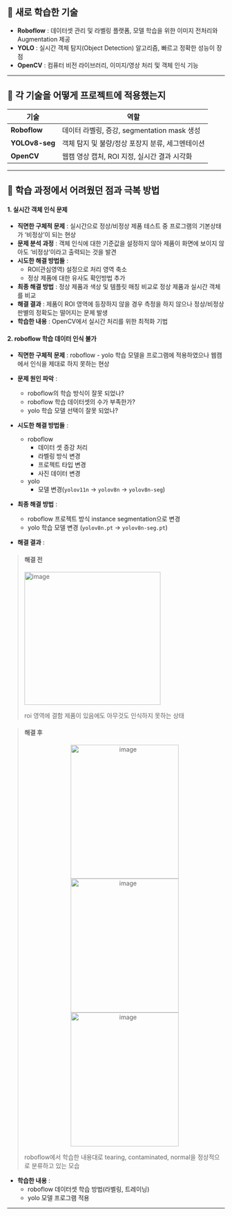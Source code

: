 

## 📌 새로 학습한 기술

- **Roboflow** : 데이터셋 관리 및 라벨링 플랫폼, 모델 학습을 위한 이미지 전처리와 Augmentation 제공
- **YOLO** : 실시간 객체 탐지(Object Detection) 알고리즘, 빠르고 정확한 성능이 장점
- **OpenCV** : 컴퓨터 비전 라이브러리, 이미지/영상 처리 및 객체 인식 기능

---


## 📌 각 기술을 어떻게 프로젝트에 적용했는지

| 기술                      | 역할                                |
| ----------------------- | --------------------------------- |
| **Roboflow**            | 데이터 라벨링, 증강, segmentation mask 생성 |
| **YOLOv8-seg** | 객체 탐지 및 불량/정상 포장지 분류, 세그멘테이션      |
| **OpenCV**              | 웹캠 영상 캡처, ROI 지정, 실시간 결과 시각화      |

---

## 📌 학습 과정에서 어려웠던 점과 극복 방법

#### 1. 실시간 객체 인식 문제

- **직면한 구체적 문제** : 실시간으로 정상/비정상 제품 테스트 중 프로그램의 기본상태가 ‘비정상’이 되는 현상
- **문제 분석 과정** : 객체 인식에 대한 기준값을 설정하지 않아 제품이 화면에 보이지 않아도 ‘비정상’이라고 출력되는 것을 발견
- **시도한 해결 방법들** : 
    - ROI(관심영역) 설정으로 처리 영역 축소
    - 정상 제품에 대한 유사도 확인방법 추가
- **최종 해결 방법** : 정상 제품과 색상 및 템플릿 매칭 비교로 정상 제품과 실시간 객체를 비교
- **해결 결과** : 제품이 ROI 영역에 등장하지 않을 경우 측정을 하지 않으나 정상/비정상 판별의 정확도는 떨어지는 문제 발생
- **학습한 내용** : OpenCV에서 실시간 처리를 위한 최적화 기법

#### 2. roboflow 학습 데이터 인식 불가

- **직면한 구체적 문제** : roboflow - yolo 학습 모델을 프로그램에 적용하였으나 웹캠에서 인식을 제대로 하지 못하는 현상
- **문제 원인 파악** :
    - roboflow의 학습 방식이 잘못 되었나?
    - roboflow 학습 데이터셋의 수가 부족한가?
    - yolo 학습 모델 선택이 잘못 되었나?

- **시도한 해결 방법들** :
    - roboflow
        - 데이터 셋 증강 처리
        - 라벨링 방식 변경
        - 프로젝트 타입 변경
        - 사진 데이터 변경
    - yolo
        - 모델 변경(`yolov11n` → `yolov8n` → `yolov8n-seg`)
- **최종 해결 방법** :
    - roboflow 프로젝트 방식 instance segmentation으로 변경
    - yolo 학습 모델 변경 (`yolov8n.pt` → `yolov8n-seg.pt`)
    
- **해결 결과** :
> #### 해결 전
> <img width="315" height="307" alt="image" src="https://github.com/user-attachments/assets/14cd3abe-82cd-4cc5-8ae7-11f7095eb82e" />
>
> roi 영역에 결함 제품이 있음에도 아무것도 인식하지 못하는 상태


> #### 해결 후
> <div>
> <p align="center">
> <img width="250" height="309" alt="image" src="https://github.com/user-attachments/assets/f4bff39a-ceed-4d75-8ee0-cf316ce804fe" />
> <img width="250" height="309" alt="image" src="https://github.com/user-attachments/assets/9f7cc4fe-e0f6-4a18-9a11-da2a401144c5" />
> <img width="250" height="309" alt="image" src="https://github.com/user-attachments/assets/88cb9898-b016-4543-91b9-6317d8f9767c" />
> </p>
> </div>
> roboflow에서 학습한 내용대로 tearing, contaminated, normal을 정상적으로 분류하고 있는 모습

- **학습한 내용** :
    - roboflow 데이터셋 학습 방법(라벨링, 트레이닝)
    - yolo 모델 프로그램 적용

---
